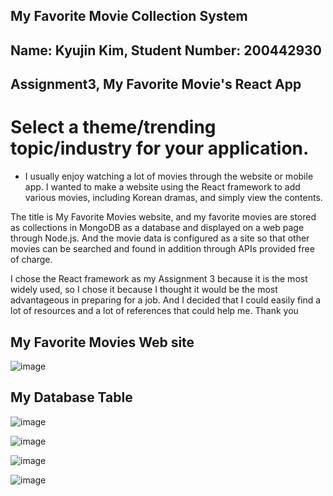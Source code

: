 ## My Favorite Movie Collection System

## Name: Kyujin Kim, Student Number: 200442930

## Assignment3, My Favorite Movie's React App 


# Select a theme/trending topic/industry for your application.
- I usually enjoy watching a lot of movies through the website or mobile app. I wanted to make a website using the React framework to add various movies, including Korean dramas, and simply view the contents.

The title is My Favorite Movies website, and my favorite movies are stored as collections in MongoDB as a database and displayed on a web page through Node.js.
And the movie data is configured as a site so that other movies can be searched and found in addition through APIs provided free of charge.

I chose the React framework as my Assignment 3 because it is the most widely used, so I chose it because I thought it would be the most advantageous in preparing for a job. And I decided that I could easily find a lot of resources and a lot of references that could help me.
Thank you

## My Favorite Movies Web site
![image](https://user-images.githubusercontent.com/104597854/181815125-818e3890-be7b-46ed-a366-d50f4438cc09.png)

## My Database Table
![image](https://user-images.githubusercontent.com/104597854/182006432-3616ec46-fb19-4176-ba13-25576ca73b80.png)



![image](https://user-images.githubusercontent.com/104597854/181815242-d3f57792-99d0-4556-83fa-b9682402bed8.png)


![image](https://user-images.githubusercontent.com/104597854/181815363-0e223f69-790f-454e-9428-0f93b70deecc.png)

![image](https://user-images.githubusercontent.com/104597854/181815513-e3574476-a04f-4488-b973-76cb9af33653.png)

